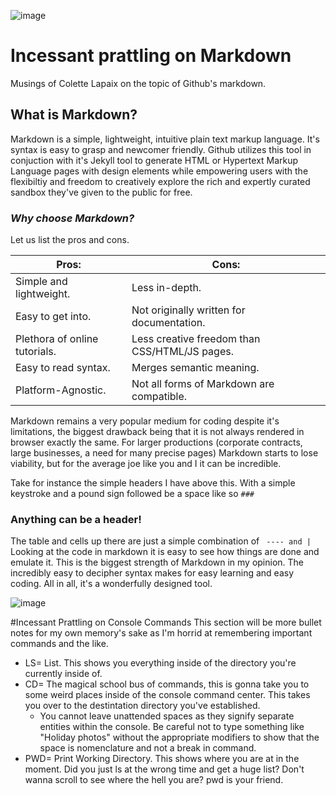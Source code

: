 ![image](https://user-images.githubusercontent.com/53190668/61661630-65315000-ac81-11e9-9daf-20d681d660e7.png)

# Incessant prattling on Markdown
  Musings of Colette Lapaix on the topic of Github's markdown.
  
## What is Markdown?
Markdown is a simple, lightweight, intuitive plain text markup language. It's syntax is easy to grasp and newcomer friendly. Github utilizes this tool in conjuction with it's Jekyll tool to generate HTML or Hypertext Markup Language pages with design elements while empowering users with the flexibiltiy and freedom to creatively explore the rich and expertly curated sandbox they've given to the public for free.

### _Why choose Markdown?_
Let us list the pros and cons. 

Pros:  |  Cons:
|------|-------|
|Simple and lightweight. | Less in-depth.|
|Easy to get into. | Not originally written for documentation.|
|Plethora of online tutorials. |  Less creative freedom than CSS/HTML/JS pages.|
|Easy to read syntax. | Merges semantic meaning.|
|Platform-Agnostic. |  Not all forms of Markdown are compatible.|

Markdown remains a very popular medium for coding despite it's limitations, the biggest drawback being that it is not always rendered in browser exactly the same. For larger productions (corporate contracts, large businesses, a need for many precise pages) Markdown starts to lose viability, but for the average joe like you and I it can be incredible. 

Take for instance the simple headers I have above this. With a simple keystroke and a pound sign followed be a space like so ``` ### ``` 
### Anything can be a header!
The table and cells up there are just a simple combination of ``` ---- and |```
Looking at the code in markdown it is easy to see how things are done and emulate it.
This is the biggest strength of Markdown in my opinion. The incredibly easy to decipher syntax makes for easy learning and easy coding. All in all, it's a wonderfully designed tool.

![image](https://user-images.githubusercontent.com/53190668/61666118-8a2ac080-ac8b-11e9-8a02-26dfedbf866f.png)

#Incessant Prattling on Console Commands
This section will be more bullet notes for my own memory's sake as I'm horrid at remembering important commands and the like. 

- LS= List. This shows you everything inside of the directory you're currently inside of.
- CD= The magical school bus of commands, this is gonna take you to some weird places inside of the console command center. This takes you over to the destintation directory you've established. 
    - You cannot leave unattended spaces as they signify separate entities within the console. Be careful not to type something like "Holiday photos" without the appropriate modifiers to show that the space is nomenclature and not a break in command.
- PWD= Print Working Directory. This shows where you are at in the moment. Did you just ls at the wrong time and get a huge list? Don't wanna scroll to see where the hell you are? pwd is your friend.
